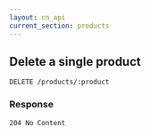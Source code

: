 ```yaml
---
layout: cn_api
current_section: products
---
```


## Delete a single product

    DELETE /products/:product

### Response

    204 No Content
